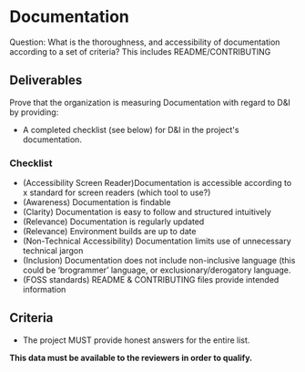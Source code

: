 # Documentation

Question: What is the thoroughness, and accessibility of documentation according to a set of criteria? This includes README/CONTRIBUTING

## Deliverables

Prove that the organization is measuring Documentation with regard to D&I by providing:

  - A completed checklist (see below) for D&I in the project's documentation.

### Checklist

  - (Accessibility Screen Reader)Documentation is accessible according to x standard for screen readers (which tool to use?)
  - (Awareness) Documentation is findable
  - (Clarity) Documentation is easy to follow and structured intuitively
  - (Relevance) Documentation is regularly updated
  - (Relevance) Environment builds are up to date
  - (Non-Technical Accessibility) Documentation limits use of unnecessary technical jargon
  - (Inclusion) Documentation does not include non-inclusive language (this could be ‘brogrammer’ language, or exclusionary/derogatory language.
  - (FOSS standards) README & CONTRIBUTING files provide intended information

## Criteria

  - The project MUST provide honest answers for the entire list.

**This data must be available to the reviewers in order to qualify.**
